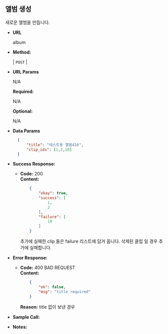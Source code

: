**앨범 생성**
----
  새로운 앨범을 만듭니다.

* **URL**

  album

* **Method:**
  
  | `POST` |
  
*  **URL Params**
    
    N/A

   **Required:**
 
   N/A

   **Optional:**
 
   N/A

* **Data Params**

    ```json
      {
          "title": "테스트용 앨범416",
          "clip_ids": [1,2,10]
      }
    ```

* **Success Response:**
  
  * **Code:** 200 <br />
    **Content:** 
    ```json
        {
            "okay": true,
            "success": [
                1,
                2
            ],
            "failure": [
                10
            ]
        }
    ```
    추가에 실패한 clip 들은 failure 리스트에 담겨 옵니다.
    삭제된 클립 일 경우 추가에 실패합니다.
 
* **Error Response:**

  * **Code:** 400 BAD REQUEST <br />
    **Content:** 
    ```json
        {
            "ok": false,
            "msg": "title required"
        }
    ```
    **Reason:** title 없이 보낸 경우

* **Sample Call:**

* **Notes:**
